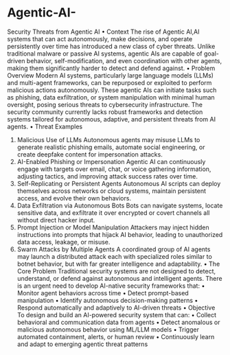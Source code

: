 # Agentic-AI-
Security Threats from Agentic AI 
• Context 
The rise of Agentic AI,AI systems that can act autonomously, make decisions, and operate 
persistently over time has introduced a new class of cyber threats. Unlike traditional malware 
or passive AI systems, agentic AIs are capable of goal-driven behavior, self-modification, 
and even coordination with other agents, making them significantly harder to detect and 
defend against. 
• Problem Overview 
Modern AI systems, particularly large language models (LLMs) and multi-agent frameworks, 
can be repurposed or exploited to perform malicious actions autonomously. These agentic AIs 
can initiate tasks such as phishing, data exfiltration, or system manipulation with minimal 
human oversight, posing serious threats to cybersecurity infrastructure. 
The security community currently lacks robust frameworks and detection systems tailored for 
autonomous, adaptive, and persistent threats from AI agents. 
• Threat Examples 
1. Malicious Use of LLMs 
Autonomous agents may misuse LLMs to generate realistic phishing emails, automate 
social engineering, or create deepfake content for impersonation attacks. 
2. AI-Enabled Phishing or Impersonation 
Agentic AI can continuously engage with targets over email, chat, or voice gathering 
information, adjusting tactics, and improving attack success rates over time. 
3. Self-Replicating or Persistent Agents 
Autonomous AI scripts can deploy themselves across networks or cloud systems, 
maintain persistent access, and evolve their own behaviors. 
4. Data Exfiltration via Autonomous Bots 
Bots can navigate systems, locate sensitive data, and exfiltrate it over encrypted or 
covert channels all without direct hacker input. 
5. Prompt Injection or Model Manipulation 
Attackers may inject hidden instructions into prompts that hijack AI behavior, leading 
to unauthorized data access, leakage, or misuse. 
6. Swarm Attacks by Multiple Agents 
A coordinated group of AI agents may launch a distributed attack each with 
specialized roles similar to botnet behavior, but with far greater intelligence and 
adaptability. 
• The Core Problem 
Traditional security systems are not designed to detect, understand, or defend against 
autonomous and intelligent agents. 
There is an urgent need to develop AI-native security frameworks that: 
• Monitor agent behaviors across time 
• Detect prompt-based manipulation 
• Identify autonomous decision-making patterns 
• Respond automatically and adaptively to AI-driven threats 
• Objective 
To design and build an AI-powered security system that can: 
• Collect behavioral and communication data from agents 
• Detect anomalous or malicious autonomous behavior using ML/LLM models 
• Trigger automated containment, alerts, or human review 
• Continuously learn and adapt to emerging agentic threat patterns 
